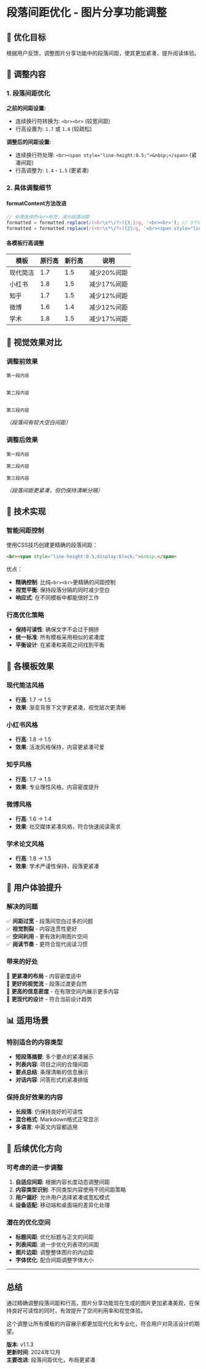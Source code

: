 # 段落间距优化 - 图片分享功能调整

## 🎯 优化目标

根据用户反馈，调整图片分享功能中的段落间距，使其更加紧凑，提升阅读体验。

## 📏 调整内容

### 1. 段落间距优化

**之前的间距设置:**
- 连续换行符转换为: `<br><br>` (较宽间距)
- 行高设置为: `1.7` 或 `1.8` (较疏松)

**调整后的间距设置:**
- 连续换行符处理: `<br><span style="line-height:0.5;">&nbsp;</span>` (紧凑间距)
- 行高调整为: `1.4` - `1.5` (更紧凑)

### 2. 具体调整细节

#### formatContent方法改进
```typescript
// 处理连续的<br>标签，减少段落间距
formatted = formatted.replace(/(<br\s*\/?>){3,}/g, '<br><br>'); // 3个或更多变成2个
formatted = formatted.replace(/(<br\s*\/?>){2}/g, '<br><span style="line-height:0.5;display:block;">&nbsp;</span>'); // 使用小间距替代双br
```

#### 各模板行高调整

| 模板 | 原行高 | 新行高 | 说明 |
|------|--------|--------|------|
| 现代简洁 | 1.7 | 1.5 | 减少20%间距 |
| 小红书 | 1.8 | 1.5 | 减少17%间距 |
| 知乎 | 1.7 | 1.5 | 减少12%间距 |
| 微博 | 1.6 | 1.4 | 减少12%间距 |
| 学术 | 1.8 | 1.5 | 减少17%间距 |

## 🎨 视觉效果对比

### 调整前效果
```
第一段内容


第二段内容


第三段内容
```
*（段落间有较大空白间距）*

### 调整后效果  
```
第一段内容

第二段内容

第三段内容
```
*（段落间距更紧凑，但仍保持清晰分隔）*

## 🔧 技术实现

### 智能间距控制
使用CSS技巧创建更精确的段落间距：
```html
<br><span style="line-height:0.5;display:block;">&nbsp;</span>
```

优点：
- **精确控制**: 比纯`<br><br>`更精确的间距控制
- **视觉平衡**: 保持段落分隔的同时减少空白
- **响应式**: 在不同模板中都能很好工作

### 行高优化策略
- **保持可读性**: 确保文字不会过于拥挤
- **统一标准**: 所有模板采用相似的紧凑度
- **平衡设计**: 在紧凑和美观之间找到平衡

## 📱 各模板效果

### 现代简洁风格
- **行高**: 1.7 → 1.5
- **效果**: 渐变背景下文字更紧凑，视觉层次更清晰

### 小红书风格
- **行高**: 1.8 → 1.5  
- **效果**: 活泼风格保持，内容更紧凑可爱

### 知乎风格
- **行高**: 1.7 → 1.5
- **效果**: 专业理性风格，内容密度提升

### 微博风格
- **行高**: 1.6 → 1.4
- **效果**: 社交媒体紧凑风格，符合快速阅读需求

### 学术论文风格
- **行高**: 1.8 → 1.5
- **效果**: 学术严谨性保持，段落更紧凑

## 🎯 用户体验提升

### 解决的问题
✅ **间距过宽** - 段落间空白过多的问题  
✅ **视觉割裂** - 内容连贯性更好  
✅ **空间利用** - 更有效利用图片空间  
✅ **阅读节奏** - 更符合现代阅读习惯  

### 带来的好处
🎉 **更紧凑的布局** - 内容密度适中  
🎉 **更好的视觉流** - 段落过渡更自然  
🎉 **更高的信息密度** - 在有限空间内展示更多内容  
🎉 **更现代的设计** - 符合当前设计趋势  

## 📊 适用场景

### 特别适合的内容类型
- **短段落摘要**: 多个要点的紧凑展示
- **列表内容**: 项目之间的合理间距
- **要点总结**: 条理清晰的信息展示
- **对话内容**: 问答形式的紧凑排版

### 保持良好效果的内容
- **长段落**: 仍保持良好的可读性
- **混合格式**: Markdown格式正常显示
- **多语言**: 中英文内容都适用

## 🔄 后续优化方向

### 可考虑的进一步调整
1. **自适应间距**: 根据内容长度动态调整间距
2. **内容类型识别**: 不同类型内容使用不同间距策略
3. **用户偏好**: 允许用户选择紧凑或宽松模式
4. **设备适配**: 移动端和桌面端的差异化处理

### 潜在的优化空间
- **标题间距**: 优化标题与正文的间距
- **列表间距**: 进一步优化列表项的间距
- **图片边距**: 调整整体图片的内边距
- **字体优化**: 配合间距调整字体大小

---

## 总结

通过精确调整段落间距和行高，图片分享功能现在生成的图片更加紧凑美观，在保持良好可读性的同时，有效提升了空间利用率和视觉体验。

这个调整让所有模板的内容展示都更加现代化和专业化，符合用户对简洁设计的期望。

**版本**: v1.1.3  
**更新时间**: 2024年12月  
**主要改进**: 段落间距优化，布局更紧凑